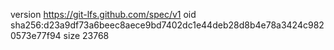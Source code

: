 version https://git-lfs.github.com/spec/v1
oid sha256:d23a9df73a6beec8aece9bd7402dc1e44deb28d8b4e78a3424c9820573e77f94
size 23768
